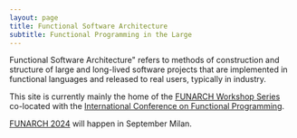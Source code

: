 ```yaml
---
layout: page
title: Functional Software Architecture
subtitle: Functional Programming in the Large
---
```


Functional Software Architecture" refers to methods of construction
and structure of large and long-lived software projects that are
implemented in functional languages and released to real users,
typically in industry.

This site is currently mainly the home of the [FUNARCH Workshop
Series](/events/) co-located with the [International Conference on
Functional Programming](https://www.icfpconference.org/).

[FUNARCH 2024](events/funarch-2024/) will happen in September Milan.

